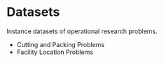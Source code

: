 # Datasets

Instance datasets of operational research problems.

* Cutting and Packing Problems
* Facility Location Problems
